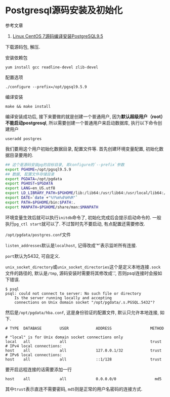 # Postgresql源码安装及初始化

参考文章

1. [Linux CentOS 7源码编译安装PostgreSQL9.5](http://www.jb51.net/article/97923.htm)

下载源码包, 解压.

安装依赖包

```
yum install gcc readline-devel zlib-devel
```

配置选项

```
./configure --prefix=/opt/pgsql9.5.9
```

编译安装

```
make && make install 
```

编译安装成功后, 接下来要做的就是创建一个普通用户, 因为**默认超级用户（root）不能启动postgresql**, 所以需要创建一个普通用户来启动数据库, 执行以下命令创建用户

```
useradd postgres
```

我们要用这个用户初始化数据目录, 配置文件等. 首先创建环境变量配置, 初始化数据目录要用的.

```bash
## 这个是源码安装pg的目标目录, 即configure的`--prefix`参数
export PGHOME=/opt/pgsql9.5.9
## 数据, 配置文件存储目录
export PGDATA=/opt/pgdata
export PGHOST=$PGDATA
export LANG=en_US.utf8
export LD_LIBRARY_PATH=$PGHOME/lib:/lib64:/usr/lib64:/usr/local/lib64:/lib:/usr/lib:/usr/local/lib
export DATE=`date +"%Y%m%d%H%M"`
export PATH=$PGHOME/bin:$PATH:.
export MANPATH=$PGHOME/share/man:$MANPATH
```

环境变量生效后就可以执行`initdb`命令了, 初始化完成后会提示启动命令的. 一般执行`pg_ctl start`就可以了. 不过暂时先不要启动, 有点配置还需要修改.

`/opt/pgdata/postgres.conf`文件

`listen_addresses`默认是`localhost`, 记得改成'*'表示监听所有连接.

`port`默认为5432, 可自定义.

`unix_socket_directory`或`unix_socket_directories`这个是定义本地连接`.sock`文件的路径的, 默认是`/tmp`, 源码安装时需要将其修改成'.', 否则psql连接时会报如下错误.

```log
$ psql 
psql: could not connect to server: No such file or directory
	Is the server running locally and accepting
	connections on Unix domain socket "/opt/pgdata/.s.PGSQL.5432"?
```

然后是`/opt/pgdata/hba.conf`, 这是身份验证的配置文件, 默认只允许本地连接, 如下.

```
# TYPE  DATABASE        USER            ADDRESS                 METHOD

# "local" is for Unix domain socket connections only
local   all             all                                     trust
# IPv4 local connections:
host    all             all             127.0.0.1/32            trust
# IPv6 local connections:
host    all             all             ::1/128                 trust
```
要开启远程连接的话需要添加一行

```
host    all             all             0.0.0.0/0                 md5
```

其中`trust`表示直连不需要密码, `md5`则是正常的用户名密码的连接方式.